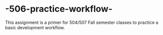 # -506-practice-workflow-
This assignment is a primer for 504/507 Fall semester classes to practice a basic development workflow.

